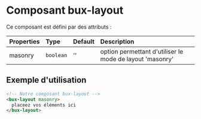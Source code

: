 # Composant bux-layout

Ce composant est défini par des attributs :

| Properties | Type      | Default | Description                                              |
| :--------- | :-------- | :------ | :------------------------------------------------------- |
| masonry    | `boolean` | ''      | option permettant d'utiliser le mode de layout 'masonry' |

## Exemple d'utilisation

```html
<!-- Notre composant bux-layout -->
<bux-layout masonry>
  placeez vos éléments ici
</bux-layout>
```
